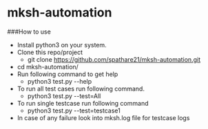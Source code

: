 # mksh-automation

###How to use
- Install python3 on your system.
- Clone this repo/project
  - git clone https://github.com/spathare21/mksh-automation.git
- cd mksh-automation/   
- Run following command to get help
  - python3 test.py --help
- To run all test cases run following command.
  - python3 test.py --test=All
- To run single testcase run following command
  - python3 test.py --test=testcase1
- In case of any failure look into mksh.log file for testcase logs  